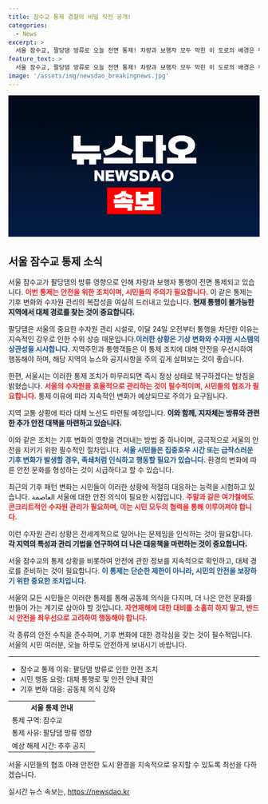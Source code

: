 ```yaml
---
title: 잠수교 통제 경찰의 비밀 작전 공개!
categories:
  - News
excerpt: >
  서울 잠수교, 팔당댐 방류로 오늘 전면 통제! 차량과 보행자 모두 막힌 이 도로의 배경은 무엇일까? 궁금증을 자극하는 긴급 소식!
feature_text: >
  서울 잠수교, 팔당댐 방류로 오늘 전면 통제! 차량과 보행자 모두 막힌 이 도로의 배경은 무엇일까? 궁금증을 자극하는 긴급 소식!
image: '/assets/img/newsdao_breakingnews.jpg'
---
```


<p><img src="/assets/img/newsdao_breakingnews.jpg" alt="bookingtag 속보" /></p>

<h2 data-ke-size="size26">서울 잠수교 통제 소식</h2>

<p data-ke-size="size16"></p>

<p>서울 잠수교가 팔당댐의 방류 영향으로 인해 차량과 보행자 통행이 전면 통제되고 있습니다. <b><span style="color: #ee2323;">이번 통제는 안전을 위한 조치이며, 시민들의 주의가 필요합니다.</span></b> 이 같은 통제는 기후 변화와 수자원 관리의 복잡성을 여실히 드러내고 있습니다. <b><span style="background-color: #21538527;">현재 통행이 불가능한 지역에서 대체 경로를 찾는 것이 중요합니다.</span></b> </p>

<p>팔당댐은 서울의 중요한 수자원 관리 시설로, 이달 24일 오전부터 통행을 차단한 이유는 지속적인 강우로 인한 수위 상승 때문입니다.<b><span style="color: #1a5490;">이러한 상황은 기상 변화와 수자원 시스템의 상관성을 시사합니다.</span></b> 지역주민과 통행객들은 이 통제 조치에 대해 안전을 우선시하여 행동해야 하며, 해당 지역의 뉴스와 공지사항을 주의 깊게 살펴보는 것이 좋습니다.</p>

<p data-ke-size="size16"></p>

<p>한편, 서울시는 이러한 통제 조치가 마무리되면 즉시 정상 상태로 복구하겠다는 방침을 밝혔습니다. <b><span style="color: #ee2323;">서울의 수자원을 효율적으로 관리하는 것이 필수적이며, 시민들의 협조가 필요합니다.</span></b> 통제 이유에 따라 지속적인 변화가 예상되므로 주의가 요구됩니다.</p>

<p>지역 교통 상황에 따라 대체 노선도 마련될 예정입니다. <b><span style="background-color: #21538527;">이와 함께, 지자체는 방류와 관련한 추가 안전 대책을 마련하고 있습니다.</span></b> </p>

<p data-ke-size="size16"></p>

<p>이와 같은 조치는 기후 변화의 영향을 견뎌내는 방법 중 하나이며, 궁극적으로 서울의 안전을 지키기 위한 필수적인 절차입니다. <b><span style="color: #1a5490;">서울 시민들은 집중호우 시간 또는 급작스러운 기후 변화가 발생할 경우, 족쇄처럼 인식하고 행동할 필요가 있습니다.</span></b> 환경의 변화에 따른 안전 문화를 형성하는 것이 시급하다고 할 수 있습니다. </p>

<p data-ke-size="size16"></p>

<p>최근의 기후 패턴 변화는 시민들이 이러한 상황에 적절히 대응하는 능력을 시험하고 있습니다. العاصمة 서울에 대한 안전 의식이 필요한 시점입니다. <b><span style="color: #ee2323;">주말과 같은 여가철에도 콘크리트적인 수자원 관리가 필요하며, 이는 시민 모두의 협력을 통해 이루어져야 합니다.</span></b>  </p>

<p data-ke-size="size16"></p>

<p>이런 수자원 관리 상황은 전세계적으로 일어나는 문제임을 인식하는 것이 필요합니다. <b><span style="background-color: #21538527;">각 지역의 특성과 관리 기법을 연구하여 더 나은 대응책을 마련하는 것이 중요합니다.</span></b> </p>

<p data-ke-size="size16"></p>

<p>서울 잠수교의 통제 상황을 비롯하여 안전에 관한 정보를 지속적으로 확인하고, 대체 경로를 준비하는 것이 필요합니다. <b><span style="color: #1a5490;">이 통제는 단순한 제한이 아니라, 시민의 안전을 보장하기 위한 중요한 조치입니다.</span></b></p>

<p data-ke-size="size16"></p> 

<p>서울의 모든 시민들은 이러한 통제를 통해 공동체 의식을 다지며, 더 나은 안전 문화를 만들어 가는 계기로 삼아야 할 것입니다. <b><span style="color: #ee2323;">자연재해에 대한 대비를 소홀히 하지 말고, 반드시 안전을 최우선으로 고려하여 행동해야 합니다.</span></b> </p>

<p data-ke-size="size16"></p>

<p>각 종류의 안전 수칙을 준수하며, 기후 변화에 대한 경각심을 갖는 것이 필수적입니다. 서울의 시민 여러분, 오늘 하루도 안전하게 보내시기 바랍니다. </p>

<p data-ke-size="size16"></p> 

<hr>

<ul>
    <li>잠수교 통제 이유: 팔당댐 방류로 인한 안전 조치</li>
    <li>시민 행동 요령: 대체 통행로 및 안전 안내 확인</li>
    <li>기후 변화 대응: 공동체 의식 강화</li>
</ul>

<p data-ke-size="size16"></p> 

<table>
    <tr>
        <td style="text-align: center; height: 17px;"><b>서울 통제 안내</b></td>
    </tr>
    <tr>
        <td>통제 구역: 잠수교</td>
    </tr>
    <tr>
        <td>통제 사유: 팔당댐 방류 영향</td>
    </tr>
    <tr>
        <td>예상 해제 시간: 추후 공지</td>
    </tr>
</table>

<p data-ke-size="size16"></p> 

<p>서울 시민들의 협조 아래 안전한 도시 환경을 지속적으로 유지할 수 있도록 최선을 다하겠습니다.</p>
실시간 뉴스 속보는, <a href="https://newsdao.kr" rel="dofollow">https://newsdao.kr</a>


